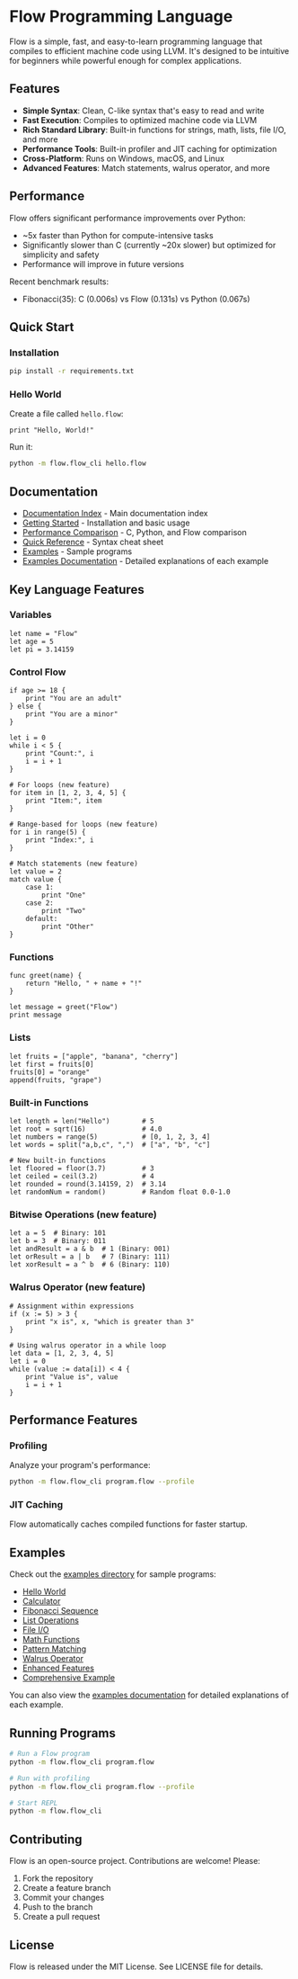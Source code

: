 # Flow Programming Language

Flow is a simple, fast, and easy-to-learn programming language that compiles to efficient machine code using LLVM. It's designed to be intuitive for beginners while powerful enough for complex applications.

## Features

- **Simple Syntax**: Clean, C-like syntax that's easy to read and write
- **Fast Execution**: Compiles to optimized machine code via LLVM
- **Rich Standard Library**: Built-in functions for strings, math, lists, file I/O, and more
- **Performance Tools**: Built-in profiler and JIT caching for optimization
- **Cross-Platform**: Runs on Windows, macOS, and Linux
- **Advanced Features**: Match statements, walrus operator, and more

## Performance

Flow offers significant performance improvements over Python:
- ~5x faster than Python for compute-intensive tasks
- Significantly slower than C (currently ~20x slower) but optimized for simplicity and safety
- Performance will improve in future versions

Recent benchmark results:
- Fibonacci(35): C (0.006s) vs Flow (0.131s) vs Python (0.067s)

## Quick Start

### Installation
```bash
pip install -r requirements.txt
```

### Hello World
Create a file called `hello.flow`:
```flow
print "Hello, World!"
```

Run it:
```bash
python -m flow.flow_cli hello.flow
```

## Documentation

- [Documentation Index](docs/README.md) - Main documentation index
- [Getting Started](docs/getting-started.md) - Installation and basic usage
- [Performance Comparison](docs/performance-comparison.md) - C, Python, and Flow comparison
- [Quick Reference](docs/quick-reference.md) - Syntax cheat sheet
- [Examples](examples/) - Sample programs
- [Examples Documentation](docs/examples.md) - Detailed explanations of each example

## Key Language Features

### Variables
```flow
let name = "Flow"
let age = 5
let pi = 3.14159
```

### Control Flow
```flow
if age >= 18 {
    print "You are an adult"
} else {
    print "You are a minor"
}

let i = 0
while i < 5 {
    print "Count:", i
    i = i + 1
}

# For loops (new feature)
for item in [1, 2, 3, 4, 5] {
    print "Item:", item
}

# Range-based for loops (new feature)
for i in range(5) {
    print "Index:", i
}

# Match statements (new feature)
let value = 2
match value {
    case 1:
        print "One"
    case 2:
        print "Two"
    default:
        print "Other"
}
```

### Functions
```flow
func greet(name) {
    return "Hello, " + name + "!"
}

let message = greet("Flow")
print message
```

### Lists
```flow
let fruits = ["apple", "banana", "cherry"]
let first = fruits[0]
fruits[0] = "orange"
append(fruits, "grape")
```

### Built-in Functions
```flow
let length = len("Hello")        # 5
let root = sqrt(16)              # 4.0
let numbers = range(5)           # [0, 1, 2, 3, 4]
let words = split("a,b,c", ",")  # ["a", "b", "c"]

# New built-in functions
let floored = floor(3.7)         # 3
let ceiled = ceil(3.2)           # 4
let rounded = round(3.14159, 2)  # 3.14
let randomNum = random()         # Random float 0.0-1.0
```

### Bitwise Operations (new feature)
```flow
let a = 5  # Binary: 101
let b = 3  # Binary: 011
let andResult = a & b  # 1 (Binary: 001)
let orResult = a | b   # 7 (Binary: 111)
let xorResult = a ^ b  # 6 (Binary: 110)
```

### Walrus Operator (new feature)
```flow
# Assignment within expressions
if (x := 5) > 3 {
    print "x is", x, "which is greater than 3"
}

# Using walrus operator in a while loop
let data = [1, 2, 3, 4, 5]
let i = 0
while (value := data[i]) < 4 {
    print "Value is", value
    i = i + 1
}
```

## Performance Features

### Profiling
Analyze your program's performance:
```bash
python -m flow.flow_cli program.flow --profile
```

### JIT Caching
Flow automatically caches compiled functions for faster startup.

## Examples

Check out the [examples directory](examples/) for sample programs:
- [Hello World](examples/hello.flow)
- [Calculator](examples/calculator.flow)
- [Fibonacci Sequence](examples/fibonacci.flow)
- [List Operations](examples/lists.flow)
- [File I/O](examples/fileio.flow)
- [Math Functions](examples/math.flow)
- [Pattern Matching](examples/match.flow)
- [Walrus Operator](examples/walrus.flow)
- [Enhanced Features](examples/enhanced.flow)
- [Comprehensive Example](examples/comprehensive.flow)

You can also view the [examples documentation](docs/examples.md) for detailed explanations of each example.

## Running Programs

```bash
# Run a Flow program
python -m flow.flow_cli program.flow

# Run with profiling
python -m flow.flow_cli program.flow --profile

# Start REPL
python -m flow.flow_cli
```

## Contributing

Flow is an open-source project. Contributions are welcome! Please:
1. Fork the repository
2. Create a feature branch
3. Commit your changes
4. Push to the branch
5. Create a pull request

## License

Flow is released under the MIT License. See LICENSE file for details.